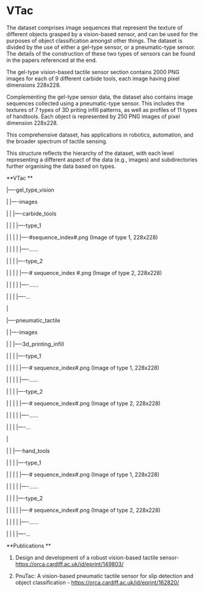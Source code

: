 # VTac

The dataset comprises image sequences that represent the texture of different objects grasped by a vision-based sensor, and can be used for the purposes of object classification amongst other things. The dataset is divided by the use of either a gel-type sensor, or a pneumatic-type sensor. The details of the construction of these two types of sensors can be found in the papers referenced at the end.  



The gel-type vision-based tactile sensor section contains 2000 PNG images for each of 9 different carbide tools, each image having pixel dimensions 228x228.  

Complementing the gel-type sensor data, the dataset also contains image sequences collected using a pneumatic-type sensor. This includes the textures of 7 types of 3D priting infill patterns, as well as profiles of 11 types of handtools. Each object is represented by 250 PNG images of pixel dimension 228x228. 

 This comprehensive dataset, has applications in robotics, automation, and the broader spectrum of tactile sensing. 

This structure reflects the hierarchy of the dataset, with each level representing a different aspect of the data (e.g., images) and subdirectories further organising the data based on types. 



**VTac **

|—-gel_type_vision 

|  |—-images 

|  |  |—-carbide_tools 

|  |  |  |—-type_1 

|  |  |  |  |—-#sequence_index#.png (Image of type 1, 228x228) 

|  |  |  |  |—-...... 

|  |  |  |—-type_2 

|  |  |  |  |—-# sequence_index #.png (Image of type 2, 228x228) 

|  |  |  |  |—-...... 

|  |  |  |—-… 

| 

|—-pneumatic_tactile 

|  |—-images 

|  |  |—-3d_printing_infill 

|  |  |  |—-type_1 

|  |  |  |  |—-# sequence_index#.png (Image of type 1, 228x228) 

|  |  |  |  |—-...... 

|  |  |  |—-type_2 

|  |  |  |  |—-# sequence_index#.png (Image of type 2, 228x228) 

|  |  |  |  |—-...... 

|  |  |  |—-… 

| 

|  |  |—-hand_tools 

|  |  |  |—-type_1 

|  |  |  |  |—-# sequence_index#.png (Image of type 1, 228x228) 

|  |  |  |  |—-...... 

|  |  |  |—-type_2 

|  |  |  |  |—-# sequence_index#.png (Image of type 2, 228x228) 

|  |  |  |  |—-...... 

|  |  |  |—-... 





 
**Publications  **

1. Design and development of a robust vision-based tactile sensor- https://orca.cardiff.ac.uk/id/eprint/149803/ 

2. PnuTac: A vision-based pneumatic tactile sensor for slip detection and object classification - https://orca.cardiff.ac.uk/id/eprint/162820/ 

